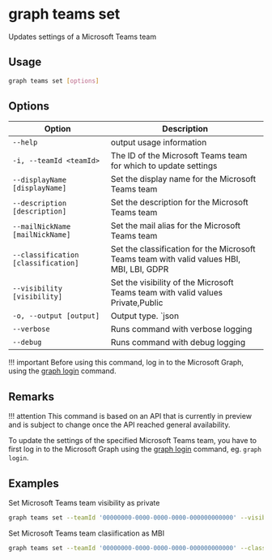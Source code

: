 # graph teams set

Updates settings of a Microsoft Teams team

## Usage

```sh
graph teams set [options]
```

## Options

Option|Description
------|-----------
`--help`|output usage information
`-i, --teamId <teamId>`|The ID of the Microsoft Teams team for which to update settings
`--displayName [displayName]`|Set the display name for the Microsoft Teams team
`--description [description]`|Set the description for the Microsoft Teams team
`--mailNickName [mailNickName]`|Set the mail alias for the Microsoft Teams team
`--classification [classification]`|Set the classification for the Microsoft Teams team with valid values HBI, MBI, LBI, GDPR
`--visibility [visibility]`|Set the visibility of the Microsoft Teams team with valid values Private,Public
`-o, --output [output]`|Output type. `json|text`. Default `text`
`--verbose`|Runs command with verbose logging
`--debug`|Runs command with debug logging

!!! important
    Before using this command, log in to the Microsoft Graph, using the [graph login](../login.md) command.

## Remarks

!!! attention
    This command is based on an API that is currently in preview and is subject to change once the API reached general availability.

To update the settings of the specified Microsoft Teams team, you have to first log in to the Microsoft Graph using the [graph login](../login.md) command, eg. `graph login`.

## Examples

Set Microsoft Teams team visibility as private

```sh
graph teams set --teamId '00000000-0000-0000-0000-000000000000' --visibility private
```

Set Microsoft Teams team clasiification as MBI

```sh
graph teams set --teamId '00000000-0000-0000-0000-000000000000' --classification MBI
```